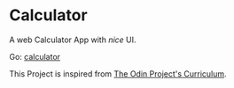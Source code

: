 # Calculator

A web Calculator App with _nice_ UI.

Go: [calculator](https://r0hitm.github.io/calculator)

This Project is inspired from [The Odin Project's Curriculum](https://www.theodinproject.com/paths/foundations/courses/foundations/lessons/calculator).
